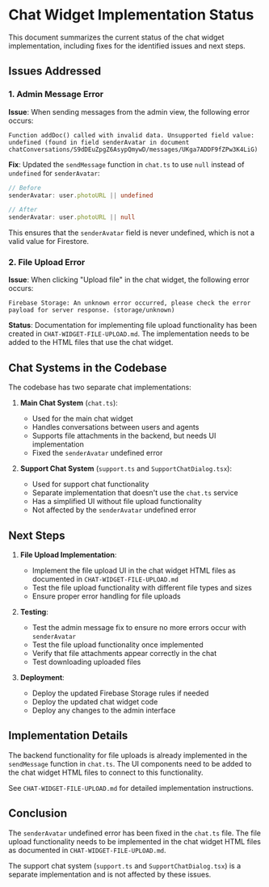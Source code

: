 # Chat Widget Implementation Status

This document summarizes the current status of the chat widget implementation, including fixes for the identified issues and next steps.

## Issues Addressed

### 1. Admin Message Error

**Issue**: When sending messages from the admin view, the following error occurs:

```
Function addDoc() called with invalid data. Unsupported field value: undefined (found in field senderAvatar in document chatConversations/S9dDEuZpgZ6AsypQmywD/messages/UKga7ADDF9fZPw3K4LiG)
```

**Fix**: Updated the `sendMessage` function in `chat.ts` to use `null` instead of `undefined` for `senderAvatar`:

```typescript
// Before
senderAvatar: user.photoURL || undefined

// After
senderAvatar: user.photoURL || null
```

This ensures that the `senderAvatar` field is never undefined, which is not a valid value for Firestore.

### 2. File Upload Error

**Issue**: When clicking "Upload file" in the chat widget, the following error occurs:

```
Firebase Storage: An unknown error occurred, please check the error payload for server response. (storage/unknown)
```

**Status**: Documentation for implementing file upload functionality has been created in `CHAT-WIDGET-FILE-UPLOAD.md`. The implementation needs to be added to the HTML files that use the chat widget.

## Chat Systems in the Codebase

The codebase has two separate chat implementations:

1. **Main Chat System** (`chat.ts`):
   - Used for the main chat widget
   - Handles conversations between users and agents
   - Supports file attachments in the backend, but needs UI implementation
   - Fixed the `senderAvatar` undefined error

2. **Support Chat System** (`support.ts` and `SupportChatDialog.tsx`):
   - Used for support chat functionality
   - Separate implementation that doesn't use the `chat.ts` service
   - Has a simplified UI without file upload functionality
   - Not affected by the `senderAvatar` undefined error

## Next Steps

1. **File Upload Implementation**:
   - Implement the file upload UI in the chat widget HTML files as documented in `CHAT-WIDGET-FILE-UPLOAD.md`
   - Test the file upload functionality with different file types and sizes
   - Ensure proper error handling for file uploads

2. **Testing**:
   - Test the admin message fix to ensure no more errors occur with `senderAvatar`
   - Test the file upload functionality once implemented
   - Verify that file attachments appear correctly in the chat
   - Test downloading uploaded files

3. **Deployment**:
   - Deploy the updated Firebase Storage rules if needed
   - Deploy the updated chat widget code
   - Deploy any changes to the admin interface

## Implementation Details

The backend functionality for file uploads is already implemented in the `sendMessage` function in `chat.ts`. The UI components need to be added to the chat widget HTML files to connect to this functionality.

See `CHAT-WIDGET-FILE-UPLOAD.md` for detailed implementation instructions.

## Conclusion

The `senderAvatar` undefined error has been fixed in the `chat.ts` file. The file upload functionality needs to be implemented in the chat widget HTML files as documented in `CHAT-WIDGET-FILE-UPLOAD.md`.

The support chat system (`support.ts` and `SupportChatDialog.tsx`) is a separate implementation and is not affected by these issues.
